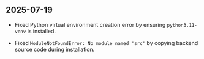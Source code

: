 


## 2025-07-19
- Fixed Python virtual environment creation error by ensuring `python3.11-venv` is installed.



- Fixed `ModuleNotFoundError: No module named 'src'` by copying backend source code during installation.

